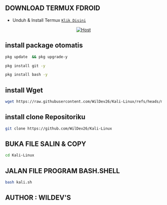 ## DOWNLOAD TERMUX FDROID
* Unduh & Install Termux [`Klik Disini`](https://f-droid.org/repo/com.termux_118.apk)

<p align="center">
<a href="#"><img title="Host" src="https://raw.githubusercontent.com/htr-tech/release-download/master/images/banner/trackip.png"></a>
</p>

## install package otomatis 
```bash
pkg update  && pkg upgrade-y
```
```bash
pkg install git -y
```
```bash
pkg install bash -y
```
## install Wget
```bash
wget https://raw.githubusercontent.com/WilDev26/Kali-Linux/refs/heads/main/kali.sh
```
## install clone Repositoriku
```bash
git clone https://github.com/WilDev26/Kali-Linux
```
## BUKA FILE SALIN & COPY
```bash
cd Kali-Linux
```

## JALAN FILE PROGRAM BASH.SHELL
```bash
bash kali.sh
```

## AUTHOR : WILDEV'S
